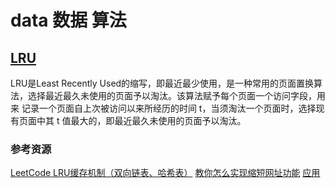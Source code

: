 # data 数据 算法

## [LRU](https://baike.baidu.com/item/LRU)

  LRU是Least Recently Used的缩写，即最近最少使用，是一种常用的页面置换算法，选择最近最久未使用的页面予以淘汰。该算法赋予每个页面一个访问字段，用来   记录一个页面自上次被访问以来所经历的时间 t，当须淘汰一个页面时，选择现有页面中其 t 值最大的，即最近最久未使用的页面予以淘汰。
  
  ### 参考资源
  
  [LeetCode LRU缓存机制（双向链表、哈希表）](https://www.e-learn.cn/content/qita/2031448)
  [教你怎么实现缩短网址功能](https://juejin.im/post/5d2d33885188253a2e1b8626)
  [应用](https://github.com/liucong1/shortLink)
